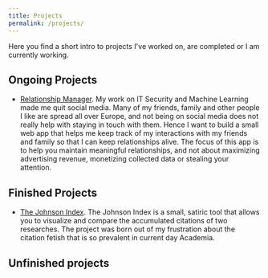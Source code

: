 ```yaml
---
title: Projects
permalink: /projects/
---
```


Here you find a short intro to projects I've worked on, are completed or I am currently working.

## Ongoing Projects
- [Relationship Manager](https://github.com/stefanthaler/relationship_manager). My work on IT Security and Machine Learning made me quit social media. Many of my friends, family and other people I like are spread all over Europe, and not being on social media does not really help with staying in touch with them. Hence I want to build a small web app that helps me keep track of my interactions with my friends and family so that I can keep relationships alive. The focus of this app is to help you maintain meaningful relationships, and not about maximizing advertising revenue, monetizing collected data or stealing your attention.

## Finished Projects
- [The Johnson Index](http://stefanthaler.github.io/projects/johnson_index/). The Johnson Index is a small, satiric tool that allows you to visualize and compare the accumulated citations of two researches. The project was born out of my frustration about the citation fetish that is so prevalent in current day Academia.  

## Unfinished projects
